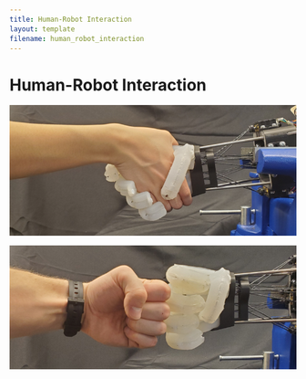 ```yaml
---
title: Human-Robot Interaction
layout: template
filename: human_robot_interaction
--- 
```


# Human-Robot Interaction

![Handshake](./images/HRI/Handshake.PNG)

![FistBump](./images/HRI/FistBump.PNG)